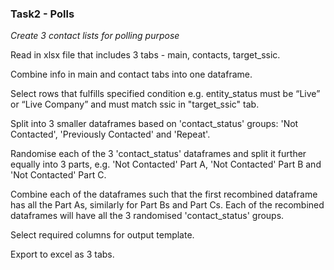 ### Task2 - Polls
_Create 3 contact lists for polling purpose_

Read in xlsx file that includes 3 tabs - main, contacts, target_ssic.

Combine info in main and contact tabs into one dataframe.

Select rows that fulfills specified condition e.g. entity_status must be “Live” or “Live Company” and must match ssic in "target_ssic" tab.

Split into 3 smaller dataframes based on 'contact_status' groups: 'Not Contacted', 'Previously Contacted' and 'Repeat'. 

Randomise each of the 3 'contact_status' dataframes and split it further equally into 3 parts, e.g. 'Not Contacted' Part A, 'Not Contacted' Part B and 'Not Contacted' Part C.

Combine each of the dataframes such that the first recombined dataframe has all the Part As, similarly for Part Bs and Part Cs. Each of the recombined dataframes will have all the 3 randomised 'contact_status' groups.

Select required columns for output template.

Export to excel as 3 tabs.
